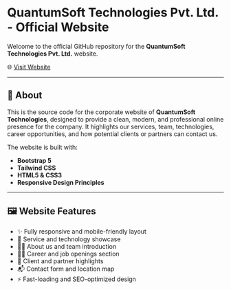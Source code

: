 # QuantumSoft Technologies Pvt. Ltd. - Official Website

Welcome to the official GitHub repository for the **QuantumSoft Technologies Pvt. Ltd.** website.

🌐 [Visit Website](https://www.quantumsofttechnologies.com/)

---

## 📌 About

This is the source code for the corporate website of **QuantumSoft Technologies**, designed to provide a clean, modern, and professional online presence for the company. It highlights our services, team, technologies, career opportunities, and how potential clients or partners can contact us.

The website is built with:
- **Bootstrap 5**
- **Tailwind CSS**
- **HTML5 & CSS3**
- **Responsive Design Principles**

---

## 🖼️ Website Features

- ✨ Fully responsive and mobile-friendly layout
- 💼 Service and technology showcase
- 👨‍💼 About us and team introduction
- 🧑‍💻 Career and job openings section
- 🤝 Client and partner highlights
- 📬 Contact form and location map
- ⚡ Fast-loading and SEO-optimized design
